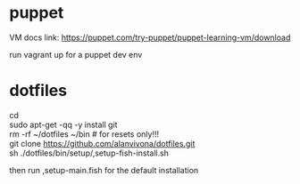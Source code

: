 # puppet

VM docs link: https://puppet.com/try-puppet/puppet-learning-vm/download

run vagrant up for a puppet dev env

# dotfiles

cd  
sudo apt-get -qq -y install git  
rm -rf ~/dotfiles ~/bin # for resets only!!!  
git clone https://github.com/alanvivona/dotfiles.git  
sh ./dotfiles/bin/setup/,setup-fish-install.sh  

then run ,setup-main.fish for the default installation  
